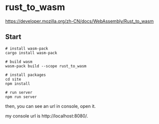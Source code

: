 # rust_to_wasm

https://developer.mozilla.org/zh-CN/docs/WebAssembly/Rust_to_wasm

## Start

```shell
# install wasm-pack
cargo install wasm-pack

# build wasm
wasm-pack build --scope rust_to_wasm

# install packages
cd site
npm install

# run server
npm run server
```

then, you can see an url in console, open it.

my console url is http://localhost:8080/.
